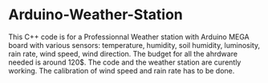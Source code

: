 # Arduino-Weather-Station
This C++ code is for a Professionnal Weather station with Arduino MEGA board with various sensors:
temperature, humidity, soil humidity, luminosity, rain rate, wind speed, wind direction. 
The budget for all the ahrdware needed is around 120$.
The code and the weather station are curently working. 
The calibration of wind speed and rain rate has to be done.
